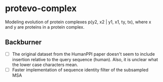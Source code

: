 # protevo-complex
Modeling evolution of protein complexes p(y2, x2 | y1, x1, ty, tx), where x and y are proteins in a protein complex.

## Backburner
- [ ] The original dataset from the HumanPPI paper doesn't seem to include insertion relative to the query sequence (human).
    Also, it is unclear what the lower case characters mean.
- [ ] Faster implementation of sequence identity filter of the subsampled MSA